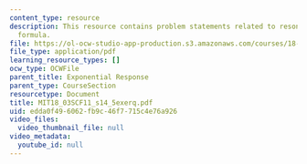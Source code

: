 ```yaml
---
content_type: resource
description: This resource contains problem statements related to resonant response
  formula.
file: https://ol-ocw-studio-app-production.s3.amazonaws.com/courses/18-03sc-differential-equations-fall-2011/edda0f496062fb9c46f7715c4e76a926_MIT18_03SCF11_s14_5exerq.pdf
file_type: application/pdf
learning_resource_types: []
ocw_type: OCWFile
parent_title: Exponential Response
parent_type: CourseSection
resourcetype: Document
title: MIT18_03SCF11_s14_5exerq.pdf
uid: edda0f49-6062-fb9c-46f7-715c4e76a926
video_files:
  video_thumbnail_file: null
video_metadata:
  youtube_id: null
---
```

